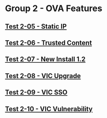Group 2 - OVA Features
=======

[Test 2-05 - Static IP](2-05-Customized-Configurations.md)
-
[Test 2-06 - Trusted Content](2-06-Trusted-Content.md)
-
[Test 2-07 - New Install 1.2](2-07-New-Install-12.md)
-
[Test 2-08 - VIC Upgrade](2-08-VIC-Upgrade.md)
-
[Test 2-09 - VIC SSO](2-09-VIC-SSO.md)
-
[Test 2-10 - VIC Vulnerability](2-10-VIC-Vulnerability.md)
-
